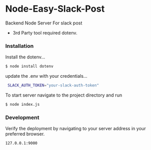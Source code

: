 # Node-Easy-Slack-Post

Backend Node Server For slack post
  - 3rd Party tool required dotenv.


### Installation


Install the dotenv...

```sh
$ node install dotenv
```

update the .env with your credentials...

```sh
 SLACK_AUTH_TOKEN="your-slack-auth-token"   
```

To start server navigate to the project directory and run

```sh
$ node index.js

```

### Development

Verify the deployment by navigating to your server address in your preferred browser.

```sh
127.0.0.1:9000
```